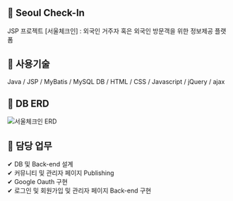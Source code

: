 ## 📌 Seoul Check-In
JSP 프로젝트 [서울체크인]
: 외국인 거주자 혹은 외국인 방문객을 위한 정보제공 플랫폼
  
  

## 📌 사용기술
Java / JSP / MyBatis / MySQL DB / HTML / CSS / Javascript / jQuery / ajax
  
    
    
## 📌 DB ERD
![서울체크인 ERD](https://user-images.githubusercontent.com/114063255/209525747-536c57a4-531e-406b-99ca-5611eb75b6d8.png)
  
    

## 📌 담당 업무
✔ DB 및 Back-end 설계<br>
✔ 커뮤니티 및 관리자 페이지 Publishing<br>
✔ Google Oauth 구현<br>
✔ 로그인 및 회원가입 및 관리자 페이지 Back-end 구현



